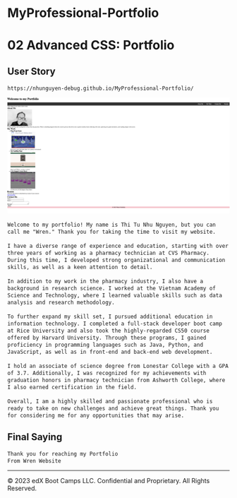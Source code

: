 # MyProfessional-Portfolio
# 02 Advanced CSS: Portfolio
## User Story
```This is my deployed link: 
https://nhunguyen-debug.github.io/MyProfessional-Portfolio/
```
![My information about my name, experience and every thing](./assets/images/deployedimage.png)


```
Welcome to my portfolio! My name is Thi Tu Nhu Nguyen, but you can call me "Wren." Thank you for taking the time to visit my website.

I have a diverse range of experience and education, starting with over three years of working as a pharmacy technician at CVS Pharmacy. During this time, I developed strong organizational and communication skills, as well as a keen attention to detail.

In addition to my work in the pharmacy industry, I also have a background in research science. I worked at the Vietnam Academy of Science and Technology, where I learned valuable skills such as data analysis and research methodology.

To further expand my skill set, I pursued additional education in information technology. I completed a full-stack developer boot camp at Rice University and also took the highly-regarded CS50 course offered by Harvard University. Through these programs, I gained proficiency in programming languages such as Java, Python, and JavaScript, as well as in front-end and back-end web development.

I hold an associate of science degree from Lonestar College with a GPA of 3.7. Additionally, I was recognized for my achievements with graduation honors in pharmacy technician from Ashworth College, where I also earned certification in the field.

Overall, I am a highly skilled and passionate professional who is ready to take on new challenges and achieve great things. Thank you for considering me for any opportunities that may arise.
```
## Final Saying
```
Thank you for reaching my Portfolio
From Wren Website
```
- - -
© 2023 edX Boot Camps LLC. Confidential and Proprietary. All Rights Reserved.
